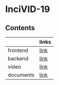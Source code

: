 # InciVID-19

## Contents

|          	| links 	          |
|----------	|-----------------  |
| frontend 	| [link](./frontend)|
| backend  	| [link](./InciVID)|
| video    	| [link](./video)|
| documents	| [link](./documents)|

